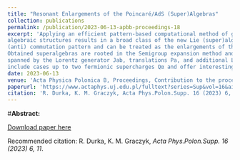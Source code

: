 ```yaml
---
title: "Resonant Enlargements of the Poincaré/AdS (Super)Algebras"
collection: publications
permalink: /publication/2023-06-13-apbb-proceedings-18
excerpt: 'Applying an efficient pattern-based computational method of generating the so-called resonating
algebraic structures results in a broad class of the new Lie (super)algebras. Those structures inherit the AdS base
(anti) commutation pattern and can be treated as the enlargements of the Poincaré or Anti-de-Sitter (super)algebras. 
Obtained superalgebras are rooted in the Semigroup expansion method and Maxwell and Soroka–Soroka algebras, 
spanned by the Lorentz generator Jab, translations Pa, and additional Lorentz-like generator Zab. Considered configurations 
include cases up to two fermionic supercharges Qα​ and offer interesting modifications to the gauge (super)gravity theories.'
date: 2023-06-13
venue: 'Acta Physica Polonica B, Proceedings, Contribution to the proceedings of The 8th Conference of the Polish Society on Relativity 2022, Warsaw (Poland)'
paperurl: 'https://www.actaphys.uj.edu.pl/fulltext?series=Sup&vol=16&aid=6-A11'
citation: 'R. Durka, K. M. Graczyk, Acta Phys.Polon.Supp. 16 (2023) 6, 11'
---
```

#__Abstract:__ 

[Download paper here](https://www.actaphys.uj.edu.pl/fulltext?series=Sup&vol=16&aid=6-A11)

Recommended citation: R. Durka, K. M. Graczyk, <i>Acta Phys.Polon.Supp. 16 (2023) 6, 11</i>.
